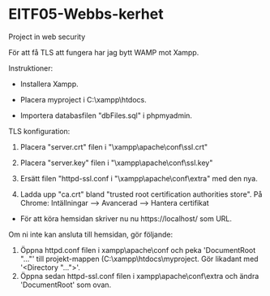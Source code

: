 # EITF05-Webbs-kerhet
Project in web security

För att få TLS att fungera har jag bytt WAMP mot Xampp.


Instruktioner:

- Installera Xampp.
 
- Placera myproject  i C:\xampp\htdocs\.

- Importera databasfilen "dbFiles.sql" i phpmyadmin.


TLS konfiguration:
1. Placera "server.crt" filen i "\xampp\apache\conf\ssl.crt\"

2. Placera "server.key" filen i "\xampp\apache\conf\ssl.key\"

3. Ersätt filen "httpd-ssl.conf i "\xampp\apache\conf\extra\" med den nya.

4. Ladda upp "ca.crt" bland "trusted root certification authorities store".
 På Chrome: Intällningar --> Avancerad --> Hantera certifikat

- För att köra hemsidan skriver nu nu https://localhost/ som URL.

Om ni inte kan ansluta till hemsidan, gör följande:

1. Öppna httpd.conf filen i xampp\apache\conf och peka 'DocumentRoot "..."' till projekt-mappen (C:\xampp\htdocs\myproject. Gör likadant med '<Directory "...">'.
2. Öppna sedan httpd-ssl.conf filen i xampp\apache\conf\extra och ändra 'DocumentRoot' som ovan.



